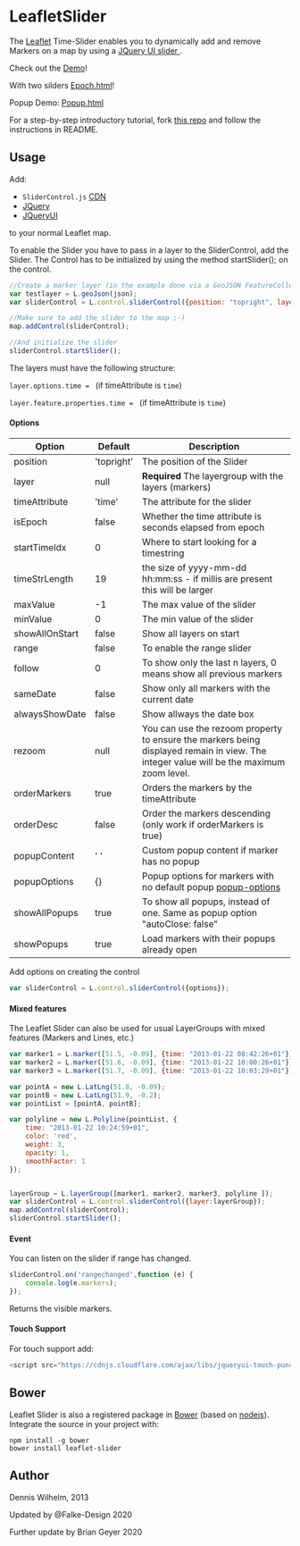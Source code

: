 LeafletSlider
=============

The [Leaflet](http://leafletjs.com/) Time-Slider enables you to dynamically add and remove Markers on a map by using a [JQuery UI slider
](http://jqueryui.com/slider/).


Check out the [Demo](https://geyerbri.github.io/LeafletSlider/)!

With two silders [Epoch.html](https://geyerbri.github.io/LeafletSlider/examples/epoch.html)!

Popup Demo: [Popup.html](https://geyerbri.github.io/LeafletSlider/examples/popup.html)

For a step-by-step introductory tutorial, fork [this repo](https://github.com/chi-initiative/LeafletSlider-tutorial) and follow the instructions in README.

Usage
-----
Add:
* ``SliderControl.js`` [CDN](https://cdn.jsdelivr.net/gh/geyerbri/LeafletSlider@latest/dist/leaflet.SliderControl.min.js)
* [JQuery](https://cdnjs.com/libraries/jquery)
* [JQueryUI](https://cdnjs.com/libraries/jqueryui)

to your normal Leaflet map.




To enable the Slider you have to pass in a layer to the SliderControl, add the Slider.
The Control has to be initialized by using the method startSlider(); on the control.

```javascript
//Create a marker layer (in the example done via a GeoJSON FeatureCollection)
var testlayer = L.geoJson(json);
var sliderControl = L.control.sliderControl({position: "topright", layer: testlayer});

//Make sure to add the slider to the map ;-)
map.addControl(sliderControl);

//And initialize the slider
sliderControl.startSlider();
````

The layers must have the following structure:

`layer.options.time = ` (if timeAttribute is `time`)

`layer.feature.properties.time = ` (if timeAttribute is `time`)

#### Options
| Option | Default | Description |
|---|---|---|
| position | 'topright' | The position of the Slider |
| layer | null | **Required** The layergroup with the layers (markers) |
| timeAttribute | 'time' | The attribute for the slider |
| isEpoch | false | Whether the time attribute is seconds elapsed from epoch |
| startTimeIdx | 0 | Where to start looking for a timestring|
| timeStrLength | 19  | the size of  yyyy-mm-dd hh:mm:ss - if millis are present this will be larger |
| maxValue | -1 | The max value of the slider |
| minValue | 0 | The min value of the slider |
|showAllOnStart| false | Show all layers on start|
|range| false | To enable the range slider|
| follow | 0 | To show only the last n layers, 0 means show all previous markers |
|sameDate| false | Show only all markers with the current date|
|alwaysShowDate| false | Show allways the date box|
|rezoom| null | You can use the rezoom property to ensure the markers being displayed remain in view. The integer value will be the maximum zoom level.|
|orderMarkers| true| Orders the markers by the timeAttribute |
|orderDesc| false | Order the markers descending (only work if orderMarkers is true)|
|popupContent| ' ' | Custom popup content if marker has no popup|
|popupOptions| {} | Popup options for markers with no default popup [popup-options](https://leafletjs.com/reference-1.6.0.html#popup-l-popup)|
|showAllPopups| true | To show all popups, instead of one. Same as popup option "autoClose: false"|
|showPopups| true | Load markers with their popups already open|


Add options on creating the control
```javascript
var sliderControl = L.control.sliderControl({options});
```

#### Mixed features 

The Leaflet Slider can also be used for usual LayerGroups with mixed features (Markers and Lines, etc.)
```javascript
var marker1 = L.marker([51.5, -0.09], {time: "2013-01-22 08:42:26+01"});
var marker2 = L.marker([51.6, -0.09], {time: "2013-01-22 10:00:26+01"});
var marker3 = L.marker([51.7, -0.09], {time: "2013-01-22 10:03:29+01"});

var pointA = new L.LatLng(51.8, -0.09);
var pointB = new L.LatLng(51.9, -0.2);
var pointList = [pointA, pointB];

var polyline = new L.Polyline(pointList, {
    time: "2013-01-22 10:24:59+01",
    color: 'red',
    weight: 3,
    opacity: 1,
    smoothFactor: 1
});


layerGroup = L.layerGroup([marker1, marker2, marker3, polyline ]);
var sliderControl = L.control.sliderControl({layer:layerGroup});
map.addControl(sliderControl);
sliderControl.startSlider();
````

#### Event
You can listen on the slider if range has changed.
```javascript
sliderControl.on('rangechanged',function (e) {
    console.log(e.markers);
});
```
Returns the visible markers.


#### Touch Support
For touch support add:
```javascript
<script src="https://cdnjs.cloudflare.com/ajax/libs/jqueryui-touch-punch/0.2.3/jquery.ui.touch-punch.min.js"></script>
````

Bower
----
Leaflet Slider is also a registered package in [Bower](http://bower.io/) (based on [nodejs](http://nodejs.org/)). Integrate the source in your project with:
```
npm install -g bower
bower install leaflet-slider
```




Author
-----
Dennis Wilhelm, 2013

Updated by @Falke-Design 2020

Further update by Brian Geyer 2020
